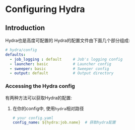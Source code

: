 # Configuring Hydra
## Introduction
Hydra也是高度可配置的
Hydra的配置文件由下面几个部分组成:
```yaml
# hydra/config
defaults:
  - job_logging : default     # Job's logging config
  - launcher: basic           # Launcher config
  - sweeper: basic            # Sweeper config
  - output: default           # Output directory
```

### Accessing the Hydra config
有两种方法可以获取Hydra的配置:
1. 在你的config中, 使用`hydra`相对路径
    ```yaml
    # your config.yaml
    config_name: ${hydra:job.name}  # 获取hydra配置